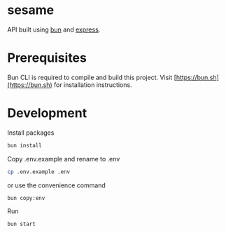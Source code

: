 # sesame

API built using [bun](https://bun.sh) and [express](https://expressjs.com/).

# Prerequisites

Bun CLI is required to compile and build this project. Visit [https://bun.sh](https://bun.sh) for installation instructions.

# Development

Install packages

```bash
bun install
```

Copy .env.example and rename to .env

```bash
cp .env.example .env
```

or use the convenience command

```bash
bun copy:env
```

Run

```bash
bun start
```
